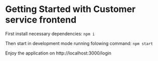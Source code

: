 # Getting Started with Customer service frontend


First install necessary dependencies: `npm i`


Then start in development mode running folowing command: `npm start`

Enjoy the application on http://localhost:3000/login

